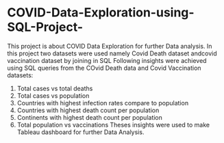 # COVID-Data-Exploration-using-SQL-Project-
This project is about COVID Data Exploration for further Data analysis. 
In this project two datasets were used namely Covid Death dataset andcovid vaccination dataset by joining in SQL 
Following insights were achieved using SQL queries from the COvid Death data and Covid Vaccination datasets:
1. Total cases vs total deaths
2. Total cases vs population
3. Countries with highest infection rates compare to population
4. Countries with highest death count per population 
5. Continents with highest death count per population
6. Total population vs vaccinations 
Theses insights were used to make Tableau dashboard for further Data Analysis.



